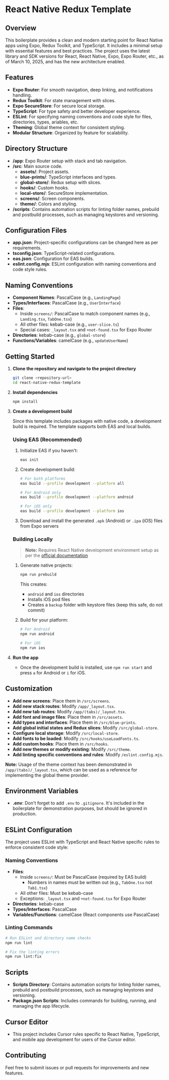 # React Native Redux Template

## Overview
This boilerplate provides a clean and modern starting point for React Native apps using Expo, Redux Toolkit, and TypeScript. It includes a minimal setup with essential features and best practices. The project uses the latest library and SDK versions for React, React Native, Expo, Expo Router, etc., as of March 10, 2025, and has the new architecture enabled.

## Features
- **Expo Router**: For smooth navigation, deep linking, and notifications handling.
- **Redux Toolkit**: For state management with slices.
- **Expo SecureStore**: For secure local storage.
- **TypeScript**: For type safety and better developer experience.
- **ESLint**: For specifying naming conventions and code style for files, directories, types, ariables, etc.
- **Theming**: Global theme context for consistent styling.
- **Modular Structure**: Organized by feature for scalability.

## Directory Structure
- **/app**: Expo Router setup with stack and tab navigation.
- **/src**: Main source code.
  - **assets/**: Project assets.
  - **blue-prints/**: TypeScript interfaces and types.
  - **global-store/**: Redux setup with slices.
  - **hooks/**: Custom hooks.
  - **local-store/**: SecureStore implementation.
  - **screens/**: Screen components.
  - **theme/**: Colors and styling.
- **/scripts**: Contains automation scripts for linting folder names, prebuild and postbuild processes, such as managing keystores and versioning.

## Configuration Files
- **app.json**: Project-specific configurations can be changed here as per requirements.
- **tsconfig.json**: TypeScript-related configurations.
- **eas.json**: Configuration for EAS builds.
- **eslint.config.mjs**: ESLint configuration with naming conventions and code style rules.

## Naming Conventions
- **Component Names**: PascalCase (e.g., `LandingPage`)
- **Types/Interfaces**: PascalCase (e.g., `UserInterface`)
- **Files**: 
  - Inside `screens/`: PascalCase to match component names (e.g., `Landing.tsx`, `TabOne.tsx`)
  - All other files: kebab-case (e.g., `user-slice.ts`)
  - Special cases: `_layout.tsx` and `+not-found.tsx` for Expo Router
- **Directories**: kebab-case (e.g., `global-store`)
- **Functions/Variables**: camelCase (e.g., `updateUserName`)

## Getting Started
1. **Clone the repository and navigate to the project directory**
   ```bash
   git clone <repository-url>
   cd react-native-redux-template
   ```
2. **Install dependencies**
   ```bash
   npm install
   ```
3. **Create a development build**
   
   Since this template includes packages with native code, a development build is required. The template supports both EAS and local builds.

   ### Using EAS (Recommended)
   1. Initialize EAS if you haven't:
      ```bash
      eas init
      ```
   2. Create development build:
      ```bash
      # For both platforms
      eas build --profile development --platform all
      
      # For Android only
      eas build --profile development --platform android
      
      # For iOS only
      eas build --profile development --platform ios
      ```
   3. Download and install the generated `.apk` (Android) or `.ipa` (iOS) files from Expo servers

   ### Building Locally
   > **Note:** Requires React Native development environment setup as per the [official documentation](https://reactnative.dev/docs/0.70/environment-setup?guide=native)
   
   1. Generate native projects:
      ```bash
      npm run prebuild
      ```
      This creates:
      - `android` and `ios` directories
      - Installs iOS pod files
      - Creates a `backup` folder with keystore files (keep this safe, do not commit)
   
   2. Build for your platform:
      ```bash
      # For Android
      npm run android
      
      # For iOS
      npm run ios
      ```

4. **Run the app**
   - Once the development build is installed, use `npm run start` and press `a` for Android or `i` for iOS.

## Customization
- **Add new screens**: Place them in `/src/screens`.
- **Add new stack routes**: Modify `/app/_layout.tsx`.
- **Add new tab routes**: Modify `/app/(tabs)/_layout.tsx`.
- **Add font and image files**: Place them in `/src/assets`.
- **Add types and interfaces**: Place them in `/src/blue-prints`.
- **Add global initial states and Redux slices**: Modify `/src/global-store`.
- **Configure local storage**: Modify `/src/local-store`.
- **Add fonts to be loaded**: Modify `/src/hooks/useLoadFonts.ts`.
- **Add custom hooks**: Place them in `/src/hooks`.
- **Add new themes or modify existing**: Modify `/src/theme`.
- **Add linting specific conventions and rules**: Modify `/eslint.config.mjs`.

**Note:** Usage of the theme context has been demonstrated in `/app/(tabs)/_layout.tsx`, which can be used as a reference for implementing the global theme provider.

## Environment Variables
- **.env**: Don't forget to add `.env` to `.gitignore`. It's included in the boilerplate for demonstration purposes, but should be ignored in production.

## ESLint Configuration
The project uses ESLint with TypeScript and React Native specific rules to enforce consistent code style:

### Naming Conventions
- **Files**: 
  - Inside `screens/`: Must be PascalCase (required by EAS build)
    - Numbers in names must be written out (e.g., `TabOne.tsx` not `Tab1.tsx`)
  - All other files: Must be kebab-case
  - Exceptions: `_layout.tsx` and `+not-found.tsx` for Expo Router
- **Directories**: kebab-case
- **Types/Interfaces**: PascalCase
- **Variables/Functions**: camelCase (React components use PascalCase)

### Linting Commands
```bash
# Run ESLint and directory name checks
npm run lint

# Fix the linting errors
npm run lint:fix
```

## Scripts
- **Scripts Directory**: Contains automation scripts for linting folder names, prebuild and postbuild processes, such as managing keystores and versioning.
- **Package.json Scripts**: Includes commands for building, running, and managing the app lifecycle.

## Cursor Editor
- This project includes Cursor rules specific to React Native, TypeScript, and mobile app development for users of the Cursor editor. 

## Contributing
Feel free to submit issues or pull requests for improvements and new features.
